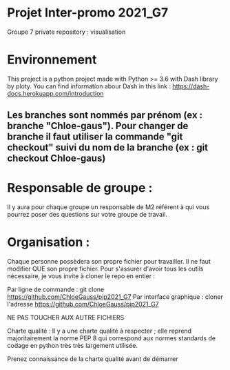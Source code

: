 # Projet Inter-promo 2021_G7

Groupe 7 private repository : visualisation

# Environnement

This project is a python project made with Python >= 3.6 with Dash library by ploty.
You can find information abour Dash in this link : https://dash-docs.herokuapp.com/introduction

## Les branches sont nommés par prénom (ex : branche "Chloe-gaus"). Pour changer de branche il faut utiliser la commande "git checkout" suivi du nom de la branche (ex : git checkout Chloe-gaus)

# Responsable de groupe :
Il y aura pour chaque groupe un responsable de M2 référent à qui vous pourrez poser des questions sur votre groupe de travail.



# Organisation :
Chaque personne possèdera son propre fichier pour travailler. Il ne faut modifier QUE son propre fichier. Pour s'assurer d'avoir tous les outils nécessaire, je vous invite à cloner le repo en entier :

Par ligne de commande : git clone https://github.com/ChloeGauss/pip2021_G7
Par interface graphique : cloner l'adresse https://github.com/ChloeGauss/pip2021_G7

NE PAS TOUCHER AUX AUTRE FICHIERS

Charte qualité :
Il y a une charte qualité à respecter ; elle reprend majoritairement la norme PEP 8 qui correspond aux normes standards de codage en python très très largement utilisée.

Prenez connaissance de la charte qualité avant de démarrer 
